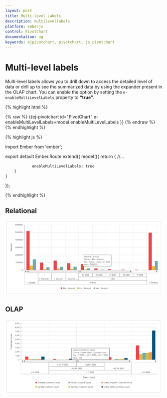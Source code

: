```yaml
---
layout: post
title: Multi-level Labels
description: multilevellabels
platform: emberjs
control: PivotChart
documentation: ug
keywords: ejpivotchart, pivotchart, js pivotchart
---
```


# Multi-level labels

Multi-level labels allows you to drill down to access the detailed level of data or drill up to see the summarized data by using the expander present in the OLAP chart. You can enable the option by setting the `e-enableMultiLevelLabels` property to **“true”.**

{% highlight html %}
	<div class="e-control">
	{% raw %}
	{{ej-pivotchart id="PivotChart" e-enableMultiLevelLabels=model.enableMultiLevelLabels }}
	{% endraw %}
	</div>
{% endhighlight %}

{% highlight js %}

import Ember from 'ember';

export default Ember.Route.extend({
   model(){
    return {
                //...
                
                enableMultiLevelLabels: true
        }
    }
});

{% endhighlight %}


## Relational

![](MultiLevelLabels_images/relational.png)

## OLAP

![](MultiLevelLabels_images/olap.png)

